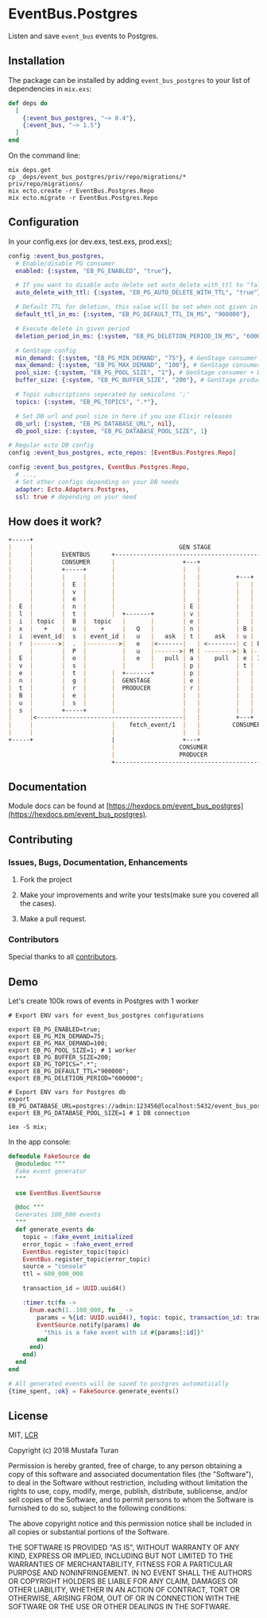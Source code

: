 # EventBus.Postgres

Listen and save `event_bus` events to Postgres.

## Installation

The package can be installed by adding `event_bus_postgres` to your list of dependencies in `mix.exs`:

```elixir
def deps do
  [
    {:event_bus_postgres, "~> 0.4"},
    {:event_bus, "~> 1.5"}
  ]
end
```

On the command line:

```shell
mix deps.get
cp _deps/event_bus_postgres/priv/repo/migrations/* priv/repo/migrations/
mix ecto.create -r EventBus.Postgres.Repo
mix ecto.migrate -r EventBus.Postgres.Repo
```

## Configuration

In your config.exs (or dev.exs, test.exs, prod.exs);

```elixir
config :event_bus_postgres,
  # Enable/disable PG consumer
  enabled: {:system, "EB_PG_ENABLED", "true"},

  # If you want to disable auto delete set auto_delete_with_ttl to "false"
  auto_delete_with_ttl: {:system, "EB_PG_AUTO_DELETE_WITH_TTL", "true"},

  # Default TTL for deletion, this value will be set when not given in Event struct
  default_ttl_in_ms: {:system, "EB_PG_DEFAULT_TTL_IN_MS", "900000"},

  # Execute delete in given period
  deletion_period_in_ms: {:system, "EB_PG_DELETION_PERIOD_IN_MS", "600000"},

  # GenStage config
  min_demand: {:system, "EB_PG_MIN_DEMAND", "75"}, # GenStage consumer
  max_demand: {:system, "EB_PG_MAX_DEMAND", "100"}, # GenStage consumer
  pool_size: {:system, "EB_PG_POOL_SIZE", "1"}, # GenStage consumer + DB Connection pool
  buffer_size: {:system, "EB_PG_BUFFER_SIZE", "200"}, # GenStage producer_consumer

  # Topic subscriptions seperated by semicolons ';'
  topics: {:system, "EB_PG_TOPICS", ".*"},

  # Set DB url and pool size in here if you use Elixir releases
  db_url: {:system, "EB_PG_DATABASE_URL", nil},
  db_pool_size: {:system, "EB_PG_DATABASE_POOL_SIZE", 1}

# Regular ecto DB config
config :event_bus_postgres, ecto_repos: [EventBus.Postgres.Repo]

config :event_bus_postgres, EventBus.Postgres.Repo,
  # ...,
  # Set other configs depending on your DB needs
  adapter: Ecto.Adapters.Postgres,
  ssl: true # depending on your need
```

## How does it work?

```markdown
+-----+
|     |                                         GEN STAGE
|     |        EVENTBUS      +------------------------------------------+
|     |        CONSUMER      |                   +---+                  |
|     |        +-----+       |                   |   |                  |
|     |        |     |       |                   |   |          +---+   |
|     |        |  E  |       |                   |   |          |   |   |
|     |        |  v  |       |                   |   |          |   |   |
|     |        |  e  |       |                   |   |          |   |   |
|  E  |        |  n  |       |                   | E |          |   |   |
|  l  |        |  t  |       |  +-------+        | v |          |   |   |
|  i  | topic  |  B  |  topic   |       |        | e |          |   |
|  x  |   +    |  u  |    +     |   Q   |        | n |          | B |       +--+
|  i  |event_id|  s  | event_id |   u   |   ask  | t |    ask   | u |       |  |
|  r  |------->|  .  |--------->|   e   |<-------|   | <--------| c | BATCH |  |
|     |        |  P  |          |   u   |------->| M | -------->| k |------>|DB|
|  E  |        |  o  |          |   e   |   pull | a |    pull  | e | INSERT|  |
|  v  |        |  s  |          |       |        | p |          | t |       |  |
|  e  |        |  t  |       |  +-------+        | p |          |   |   |   +--+
|  n  |        |  g  |       |  GENSTAGE         | e |          |   |   |
|  t  |        |  r  |       |  PRODUCER         | r |          |   |   |
|  B  |        |  e  |       |                   |   |          |   |   |
|  u  |        |  s  |       |                   |   |          |   |   |
|  s  |        +-----+       |                   |   |          |   |   |
|     |<-----------------------------------------|   |          +---+   |
|     |                      |    fetch_event/1  |   |         CONSUMER |
|     |                      |                   |   |                  |
+-----+                      |                   +---+                  |
                             |                  CONSUMER                |
                             |                  PRODUCER                |
                             +------------------------------------------+
```

## Documentation

Module docs can be found at [https://hexdocs.pm/event_bus_postgres](https://hexdocs.pm/event_bus_postgres).

## Contributing

### Issues, Bugs, Documentation, Enhancements

1. Fork the project

2. Make your improvements and write your tests(make sure you covered all the cases).

3. Make a pull request.

### Contributors

Special thanks to all [contributors](https://github.com/otobus/event_bus_postgres/graphs/contributors).

## Demo

Let's create 100k rows of events in Postgres with 1 worker

```shell
# Export ENV vars for event_bus_postgres configurations

export EB_PG_ENABLED=true;
export EB_PG_MIN_DEMAND=75;
export EB_PG_MAX_DEMAND=100;
export EB_PG_POOL_SIZE=1; # 1 worker
export EB_PG_BUFFER_SIZE=200;
export EB_PG_TOPICS=".*";
export EB_PG_DEFAULT_TTL="900000";
export EB_PG_DELETION_PERIOD="600000";

# Export ENV vars for Postgres db
export EB_PG_DATABASE_URL=postgres://admin:123456@localhost:5432/event_bus_postgres_dev
export EB_PG_DATABASE_POOL_SIZE=1 # 1 DB connection

iex -S mix;
```

In the app console:

```elixir
defmodule FakeSource do
  @moduledoc """
  Fake event generator
  """

  use EventBus.EventSource

  @doc """
  Generates 100_000 events
  """
  def generate_events do
    topic = :fake_event_initialized
    error_topic = :fake_event_erred
    EventBus.register_topic(topic)
    EventBus.register_topic(error_topic)
    source = "console"
    ttl = 600_000_000

    transaction_id = UUID.uuid4()

    :timer.tc(fn ->
      Enum.each(1..100_000, fn _ ->
        params = %{id: UUID.uuid4(), topic: topic, transaction_id: transaction_id, ttl: ttl, source: source, error_topic: error_topic}
        EventSource.notify(params) do
          "this is a fake event with id #{params[:id]}"
        end
      end)
    end)
  end
end

# All generated events will be saved to postgres automatically
{time_spent, :ok} = FakeSource.generate_events()
```

## License

MIT, [LCR](LCR_LICENSE.md)

Copyright (c) 2018 Mustafa Turan

Permission is hereby granted, free of charge, to any person obtaining a copy of this software and associated documentation files (the "Software"), to deal in the Software without restriction, including without limitation the rights to use, copy, modify, merge, publish, distribute, sublicense, and/or sell copies of the Software, and to permit persons to whom the Software is furnished to do so, subject to the following conditions:

The above copyright notice and this permission notice shall be included in all copies or substantial portions of the Software.

THE SOFTWARE IS PROVIDED "AS IS", WITHOUT WARRANTY OF ANY KIND, EXPRESS OR IMPLIED, INCLUDING BUT NOT LIMITED TO THE WARRANTIES OF MERCHANTABILITY, FITNESS FOR A PARTICULAR PURPOSE AND NONINFRINGEMENT. IN NO EVENT SHALL THE AUTHORS OR COPYRIGHT HOLDERS BE LIABLE FOR ANY CLAIM, DAMAGES OR OTHER LIABILITY, WHETHER IN AN ACTION OF CONTRACT, TORT OR OTHERWISE, ARISING FROM, OUT OF OR IN CONNECTION WITH THE SOFTWARE OR THE USE OR OTHER DEALINGS IN THE SOFTWARE.
